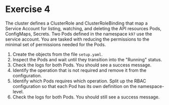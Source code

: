 # Exercise 4

The cluster defines a ClusterRole and ClusterRoleBinding that map a Service Account for listing, watching, and deleting the API resources Pods, ConfigMaps, Secrets. Two Pods defined in the namespace `k97` use the service account. You are tasked with reducing the permissions to the minimal set of permissions needed for the Pods.

1. Create the objects from the file `setup.yaml`.
2. Inspect the Pods and wait until they transition into the "Running" status.
3. Check the logs for both Pods. You should see a success message.
4. Identify the operation that is not required and remove it from the configuration.
5. Identify which Pods requires which operation. Split up the RBAC configuration so that each Pod has its own definition on the namespace-level.
6. Check the logs for both Pods. You should still see a success message.